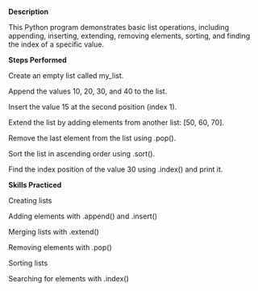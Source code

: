 
**Description**

This Python program demonstrates basic list operations, including appending, inserting, extending, removing elements, sorting, 
and finding the index of a specific value.

**Steps Performed**

Create an empty list called my_list.

Append the values 10, 20, 30, and 40 to the list.

Insert the value 15 at the second position (index 1).

Extend the list by adding elements from another list: [50, 60, 70].

Remove the last element from the list using .pop().

Sort the list in ascending order using .sort().

Find the index position of the value 30 using .index() and print it.

**Skills Practiced**

Creating lists

Adding elements with .append() and .insert()

Merging lists with .extend()

Removing elements with .pop()

Sorting lists

Searching for elements with .index()
